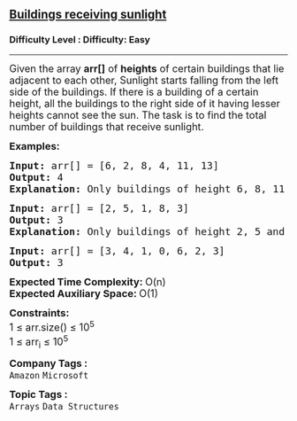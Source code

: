 <h2><a href="https://www.geeksforgeeks.org/problems/buildings-receiving-sunlight3032/1?page=1&company=Microsoft&difficulty=Basic,Easy,Medium,Hard&status=unsolved,attempted&sortBy=accuracy">Buildings receiving sunlight</a></h2><h3>Difficulty Level : Difficulty: Easy</h3><hr><div class="problems_problem_content__Xm_eO"><p><span style="font-size: 18px;">Given the array <strong>arr[]</strong> of <strong>heights</strong> of certain buildings that lie adjacent to each other, Sunlight starts falling from the left side of the buildings. If there is a building of a certain height, all the buildings to the right side of it having lesser heights cannot see the sun. The task is to find the total number of buildings that receive sunlight.</span></p>
<p><span style="font-size: 18px;"><strong>Examples:</strong></span></p>
<pre><span style="font-size: 18px;"><strong>Input: </strong>arr[] = [6, 2, 8, 4, 11, 13]
<strong>Output: </strong>4
<strong>Explanation: </strong>Only buildings of height 6, 8, 11 and 13 can see the sun, hence output is 4.</span></pre>
<pre><span style="font-size: 18px;"><strong>Input: </strong>arr[] = [2, 5, 1, 8, 3]
<strong>Output: </strong>3
<strong>Explanation: </strong>Only buildings of height 2, 5 and 8 can see the sun, hence output is 3.</span></pre>
<pre><span style="font-size: 18px;"><strong>Input: </strong>arr[] = [3, 4, 1, 0, 6, 2, 3]
<strong>Output: </strong>3</span></pre>
<p><span style="font-size: 18px;"><strong>Expected Time Complexity: </strong>O(n)<br><strong>Expected Auxiliary Space: </strong>O(1)</span></p>
<p><span style="font-size: 18px;"><strong>Constraints:</strong><br>1 ≤ arr.size() ≤ 10<sup>5</sup><br>1 ≤ arr<sub>i</sub> ≤ 10<sup>5</sup></span></p></div><p><span style=font-size:18px><strong>Company Tags : </strong><br><code>Amazon</code>&nbsp;<code>Microsoft</code>&nbsp;<br><p><span style=font-size:18px><strong>Topic Tags : </strong><br><code>Arrays</code>&nbsp;<code>Data Structures</code>&nbsp;